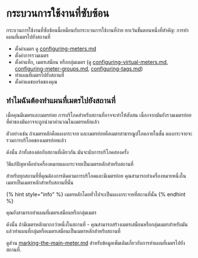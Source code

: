 # กระบวนการใช้งานที่ซับซ้อน

กระบวนการใช้งานที่ซับซ้อนนี้เหมือนกับกระบวนการใช้งานที่ง่าย ยกเว้นขั้นตอนหนึ่งที่สำคัญ: การทำแผนที่เมตรไปยังสถานที่

* ตั้งค่าเมตร ดู [configuring-meters.md](../getting-started/configuring-the-application/configuring-meters.md "mention")
* ตั้งค่าการรวมเมตร
* ตั้งค่าแท็ก, เมตรเสมือน หรือกลุ่มเมตร (ดู [configuring-virtual-meters.md](../getting-started/configuring-the-application/configuring-virtual-meters.md "mention"), [configuring-meter-groups.md](../getting-started/configuring-the-application/configuring-meter-groups.md "mention"), [configuring-tags.md](../getting-started/configuring-the-application/configuring-tags.md "mention"))
* ทำแผนที่เมตรไปยังสถานที่
* ตั้งค่าแดชบอร์ดของคุณ



## ทำไมฉันต้องทำแผนที่เมตรไปยังสถานที่

เมื่อคุณมีเมตรและเมตรย่อย การบริโภคสำหรับสถานที่อาจจะทำให้สับสน เนื่องจากมันยังรวมเมตรย่อย ที่ค่าของมันอาจจะถูกนำมาคำนวณในเมตรหลักแล้ว

ตัวอย่างเช่น ถ้าเมตรหลักคือแผงกระจาย และเมตรย่อยคือเมตรสาธารณูปโภคภายในชั้น แผงกระจายจะรวมการบริโภคของเมตรย่อยแล้ว

ดังนั้น ถ้าทั้งสองต่อกับสถานที่เดียวกัน มันจะนับการบริโภคสองครั้ง



วิธีแก้ปัญหาคือทำเครื่องหมายแผงกระจายเป็นเมตรหลักสำหรับสถานที่

สำหรับทุกสถานที่ที่คุณต้องการติดตามการบริโภคและมีเมตรย่อย คุณสามารถทำเครื่องหมายหนึ่งในเมตรเป็นเมตรหลักสำหรับสถานที่นั้น

{% hint style="info" %}
เมตรหลักโดยทั่วไปจะเป็นแผงกระจายที่สถานที่นั้น
{% endhint %}

คุณยังสามารถทำแผนที่เมตรเสมือนหรือกลุ่มเมตร

ดังนั้น ถ้ามีเมตรหลักมากกว่าหนึ่งในสถานที่ - คุณสามารถสร้างเมตรเสมือนหรือกลุ่มเมตรสำหรับมัน แล้วทำแผนที่กลุ่มหรือเมตรเสมือนเป็นเมตรหลักสำหรับสถานที่



ดูส่วน [marking-the-main-meter.md](../getting-started/configuring-the-application/marking-the-main-meter.md "mention") สำหรับข้อมูลเพิ่มเติมเกี่ยวกับการทำแผนที่เมตรไปยังสถานที่.